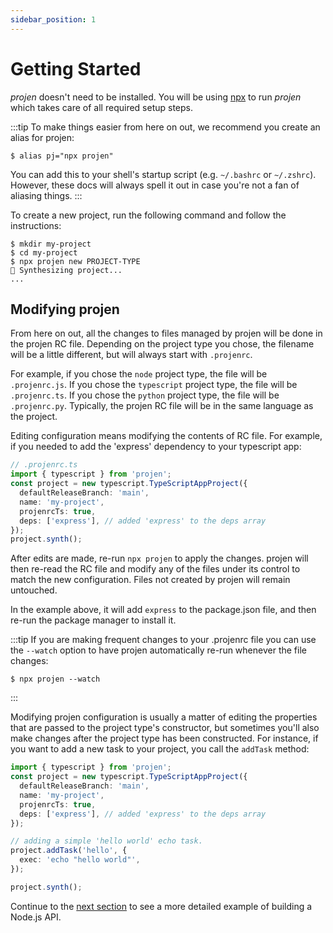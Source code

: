 ```yaml
---
sidebar_position: 1
---
```


# Getting Started

_projen_ doesn't need to be installed. You will be using [npx](https://docs.npmjs.com/cli/v7/commands/npx) to run _projen_ which takes care of all required setup steps.

:::tip
To make things easier from here on out, we recommend you create an alias for projen:

```shell
$ alias pj="npx projen"
```

You can add this to your shell's startup script (e.g. `~/.bashrc` or `~/.zshrc`).
However, these docs will always spell it out in case you're not a fan of aliasing things.
:::

To create a new project, run the following command and follow the instructions:

```console
$ mkdir my-project
$ cd my-project
$ npx projen new PROJECT-TYPE
🤖 Synthesizing project...
...
```

## Modifying projen

From here on out, all the changes to files managed by projen will be done in the projen RC file. 
Depending on the project type you chose, the filename will be a little different, but will always start with 
`.projenrc`. 

For example, if you chose the `node` project type, the file will be `.projenrc.js`. 
If you chose the `typescript` project type, the file will be `.projenrc.ts`.
If you chose the `python` project type, the file will be `.projenrc.py`.
Typically, the projen RC file will be in the same language as the project.

Editing configuration means modifying the contents of RC file. For example, if you needed to add the 'express' dependency
to your typescript app:

```typescript
// .projenrc.ts
import { typescript } from 'projen';
const project = new typescript.TypeScriptAppProject({
  defaultReleaseBranch: 'main',
  name: 'my-project',
  projenrcTs: true,
  deps: ['express'], // added 'express' to the deps array
});
project.synth();
```

After edits are made, re-run `npx projen` to apply the changes.
projen will then re-read the RC file and modify any of the files under its control to match the new configuration. 
Files not created by projen will remain untouched. 

In the example above, it will add `express` to the package.json file,
and then re-run the package manager to install it.

:::tip
If you are making frequent changes to your .projenrc file you can use the `--watch` option to have projen automatically
re-run whenever the file changes:

```shell
$ npx projen --watch
```
:::

Modifying projen configuration is usually a matter of editing the properties that are passed to the project type's 
constructor, but sometimes you'll also make changes after the project type has been constructed. 
For instance, if you want to add a new task to your project, you call the `addTask` method:

```typescript
import { typescript } from 'projen';
const project = new typescript.TypeScriptAppProject({
  defaultReleaseBranch: 'main',
  name: 'my-project',
  projenrcTs: true,
  deps: ['express'], // added 'express' to the deps array
});

// adding a simple 'hello world' echo task.
project.addTask('hello', {
  exec: 'echo "hello world"',
});

project.synth();
```

Continue to the [next section](./build-a-simple-nodejs-api.md) to see a more detailed example of building a Node.js API.




